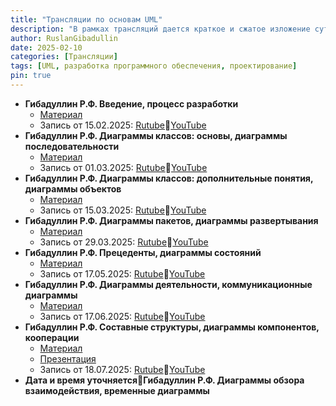 ```yaml
---
title: "Трансляции по основам UML"
description: "В рамках трансляций дается краткое и сжатое изложение сути UML и особенностей применения этого языка в современном процессе разработки программного обеспечения. Описываются все главные типы диаграмм UML, рассказывается, для чего они предназначены и какие нотации применяются при их создании и чтении. Это диаграммы классов, последовательности, объектов, пакетов, развертывания, прецедентов, состояний, деятельности, составных структур, компонентов, обзора взаимодействия, коммуникационные и временные."
author: RuslanGibadullin
date: 2025-02-10
categories: [Трансляции]
tags: [UML, разработка программного обеспечения, проектирование]
pin: true
---
```


- **Гибадуллин Р.Ф. Введение, процесс разработки**
  - [Материал](https://csharpcooking.github.io/theory/Osnovy-UML-1-Vvedenie-Protcess-Razrabotki.pdf)
  - Запись от 15.02.2025: [Rutube](https://rutube.ru/video/b6838121f21b9ca03ebf2d5d04132314/)🔹[YouTube](https://youtu.be/zudJeVCwgQw)
- **Гибадуллин Р.Ф. Диаграммы классов: основы, диаграммы последовательности**  
  - [Материал](https://csharpcooking.github.io/theory/Osnovy-UML-2-Class-Diagrams-Basics-Sequence-Diagrams.pdf)
  - Запись от 01.03.2025: [Rutube](https://rutube.ru/video/254c93686bf3cdcff10faa67d6343933/)🔹[YouTube](https://youtu.be/Q3SkZHmAUqY)
- **Гибадуллин Р.Ф. Диаграммы классов: дополнительные понятия, диаграммы объектов**  
  - [Материал](https://csharpcooking.github.io/theory/Osnovy-UML-3-Class-Diagrams-Additional-Concepts-Object-Diagrams.pdf)
  - Запись от 15.03.2025: [Rutube](https://rutube.ru/video/c15bc766420d2cafc9f94b758116b22e/)🔹[YouTube](https://youtu.be/7WlB3GyvQO0)
- **Гибадуллин Р.Ф. Диаграммы пакетов, диаграммы развертывания**  
  - [Материал](https://csharpcooking.github.io/theory/Osnovy-UML-4-Package-Diagrams-Deployment-Diagrams.pdf)
  - Запись от 29.03.2025: [Rutube](https://rutube.ru/video/e2923d967795fc6d41253dcea96073a8/)🔹[YouTube](https://youtu.be/t3Ua8qnSW8U)
- **Гибадуллин Р.Ф. Прецеденты, диаграммы состояний**  
  - [Материал](https://csharpcooking.github.io/theory/Osnovy-UML-5-Precedents-State-Diagrams.pdf)
  - Запись от 17.05.2025: [Rutube](https://rutube.ru/video/e6e60d92b904d3b568c65b7db682dcc7/)🔹[YouTube](https://youtu.be/74-ML2oKsko)
- **Гибадуллин Р.Ф.  Диаграммы деятельности, коммуникационные диаграммы**  
  - [Материал](https://csharpcooking.github.io/theory/Osnovy-UML-6-Activity-Diagrams-Communication-Diagrams.pdf)
  - Запись от 17.06.2025: [Rutube](https://rutube.ru/video/946a842b70e8281964d0a610902d877a/)🔹[YouTube](https://youtu.be/nMU5AXCuYd4)
- **Гибадуллин Р.Ф. Составные структуры, диаграммы компонентов, кооперации**   
  - [Материал](https://csharpcooking.github.io/theory/Osnovy-UML-7-Composite-Structures-Component-Diagrams-Collaborations.pdf) 
  - [Презентация](https://prezi.com/view/rzaJZ6nUKNUrSnWyeSCj/)
  - Запись от 18.07.2025: [Rutube](https://rutube.ru/video/fdc5332d778cac5f4c9619b306a72086/)🔹[YouTube](https://youtu.be/xcaavNnd52Y)
- **Дата и время уточняется**🔹**Гибадуллин Р.Ф. Диаграммы обзора взаимодействия, временные диаграммы**  
